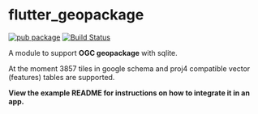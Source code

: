 # flutter_geopackage

[![pub package](https://img.shields.io/pub/v/flutter_geopackage.svg)](https://pub.dev/packages/flutter_geopackage)
[![Build Status](https://travis-ci.org/moovida/flutter_geopackage.svg?branch=moor_test)](https://travis-ci.org/moovida/flutter_geopackage)

A module to support **OGC geopackage** with sqlite.

At the moment 3857 tiles in google schema and proj4 compatible vector (features) tables are supported.

**View the example README for instructions on how to integrate it in an app.**


